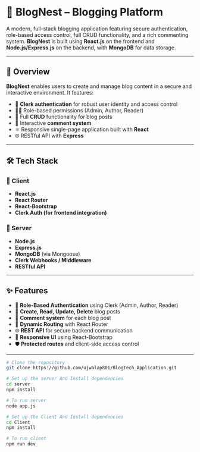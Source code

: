 # 📝 BlogNest – Blogging Platform

A modern, full-stack blogging application featuring secure authentication, role-based access control, full CRUD functionality, and a rich commenting system. **BlogNest** is built using **React.js** on the frontend and **Node.js/Express.js** on the backend, with **MongoDB** for data storage.

---

## 📖 Overview

**BlogNest** enables users to create and manage blog content in a secure and interactive environment. It features:

- 🔐 **Clerk authentication** for robust user identity and access control
- 🧑‍💼 Role-based permissions (Admin, Author, Reader)
- 📄 Full **CRUD** functionality for blog posts
- 💬 Interactive **comment system**
- ⚛️ Responsive single-page application built with **React**
- 🌐 RESTful API with **Express**

---

## 🛠️ Tech Stack

### 🔹 Client
- **React.js**
- **React Router**
- **React-Bootstrap**
- **Clerk Auth (for frontend integration)**

### 🔹 Server
- **Node.js**
- **Express.js**
- **MongoDB** (via Mongoose)
- **Clerk Webhooks / Middleware**
- **RESTful API**

---

## ✨ Features

- 🔑 **Role-Based Authentication** using Clerk (Admin, Author, Reader)
- 📄 **Create, Read, Update, Delete** blog posts
- 💬 **Comment system** for each blog post
- 🔁 **Dynamic Routing** with React Router
- 🌐 **REST API** for secure backend communication
- 📱 **Responsive UI** using React-Bootstrap
- 🛡️ **Protected routes** and client-side access control

---

```bash
# Clone the repository
git clone https://github.com/ujwalap801/BlogTech_Application.git

# Set up the server And Install dependencies
cd server
npm install

# To run server
node app.js

# Set up the Client And Install dependencies
cd Client
npm install

# To run client
npm run dev


